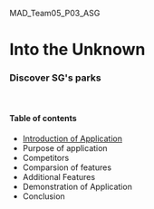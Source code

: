 <p>MAD_Team05_P03_ASG</p>

<h1>Into the Unknown</h1>
<h3>Discover SG's parks</h3>

<br>

<h4>Table of contents</h4>
<ul>
  <li><a href = "intro">Introduction of Application</a></li>
  <li>Purpose of application</li>
  <li>Competitors</li>
  <li>Comparsion of features</li>
  <li>Additional Features</li>
  <li>Demonstration of Application</li>
  <li>Conclusion</li>
 </ul>
 
